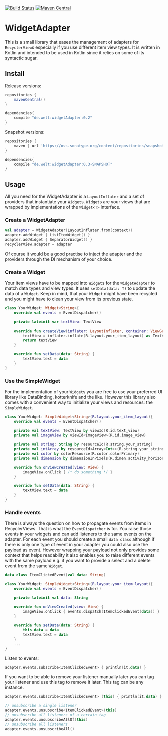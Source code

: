 [![Build Status](https://travis-ci.org/WeltN24/WidgetAdapter.svg?branch=master)](https://travis-ci.org/WeltN24/WidgetAdapter)
[![Maven Central](https://img.shields.io/maven-central/v/de.welt/widgetAdapter.svg)](http://search.maven.org/#search%7Cga%7C1%7Cg%3A%22de.welt%22%20AND%20a%3A%widgetAdapter%22)
# WidgetAdapter
This is a small library that eases the management of adapters for ```RecyclerView```s especially if you use different item view types. It is written in Kotlin and intended to be used in Kotlin since it relies on some of its syntactic sugar.
## Install
Release versions:

```groovy
repositories {
    mavenCentral()
}

dependencies{
    compile "de.welt:widgetAdapter:0.2"
}
```

Snapshot versions:

```groovy
repositories {
    maven { url 'https://oss.sonatype.org/content/repositories/snapshots' }
}

dependencies{
    compile "de.welt:widgetAdapter:0.3-SNAPSHOT"
}
```

## Usage
All you need for the WidgetAdapter is a ```LayoutInflater``` and a set of providers that instantiate your ```Widget```s. ```Widget```s are your views that are wrapped by implementations of the ```Widget<T>``` interface.
### Create a WidgetAdapter

```kotlin
val adapter = WidgetAdapter(LayoutInflater.from(context))
adapter.addWidget { ListItemWidget() }        
adapter.addWidget { SeparatorWidget() }        
recyclerView.adapter = adapter
```

Of course it would be a good practise to inject the adapter and the providers through the DI mechanism of your choice. 
### Create a Widget
Your item views have to be mapped into ```Widget```s for the ```WidgetAdapter``` to match data types and view types. It uses ```setData(data: T)``` to update the data of a ```Widget```. Keep in mind, that your ```Widget``` might have been recycled and you might have to clean your view from its previous state.

```kotlin
class YourWidget: Widget<String>{
    override val events = EventDispatcher()

    private lateinit var textView: TextView
    
    override fun createView(inflater: LayoutInflater, container: ViewGroup?): View {
        textView = inflater.inflate(R.layout.your_item_layout) as TextView
        return textView
    }

    override fun setData(data: String) {
        textView.text = data
    }
}
```

### Use the SimpleWidget
For the implementation of your ```Widget```s you are free to use your preferred UI library like DataBinding, kotterknife and the like. However this library also comes with a convenient way to initialize your views and resources: the ```SimpleWidget```.

```kotlin
class YourWidget: SimpleWidget<String>(R.layout.your_item_layout){
    override val events = EventDispatcher()

    private val textView: TextView by viewId(R.id.text_view)
    private val imageView by viewId<ImageView>(R.id.image_view)
    
    private val string: String by resourceId(R.string.your_string)
    private val intArray by resourceId<Array<Int>>(R.string.your_string)
    private val color by colorResource(R.color.colorPrimary)
    private val dimension by dimensionInPixels(R.dimen.activity_horizontal_margin)

    override fun onViewCreated(view: View) {
        imageView.onClick { /* do something */ }
    }

    override fun setData(data: String) {
        textView.text = data
    }
}
```

### Handle events
There is always the question on how to propagate events from items in RecyclerViews. That is what the ```EventDispatcher``` is for. You raise those events in your widgets and can add listeners to the same events on the adapter. For each event you should create a small ```data class``` although if there is only one type of event in your adapter you could also use the payload as event. However wrapping your payload not only provides some context that helps readability it also enables you to raise different events with the same payload e.g. if you want to provide a select and a delete event from the same ```Widget```.

```kotlin
data class ItemClickedEvent(val data: String)

class YourWidget: SimpleWidget<String>(R.layout.your_item_layout){
    override val events = EventDispatcher()

    private lateinit val data: String

    override fun onViewCreated(view: View) {
        imageView.onClick { events.dispatch(ItemClickedEvent(data)) }
    }
    
    override fun setData(data: String) {
        this.data = data
        textView.text = data
    }
    ...
}
```

Listen to events:

```kotlin
adapter.events.subscribe<ItemClickedEvent> { println(it.data) }
```

If you want to be able to remove your listener manually later you can tag your listener and use this tag to remove it later. This tag can be any instance.

```kotlin
adapter.events.subscribe<ItemClickedEvent> (this) { println(it.data) }

// unsubscribe a single listener
adapter.events.unsubscribe<ItemClickedEvent>(this)
// unsubscribe all listeners of a certain tag
adapter.events.unsubscribeAllOf(this)
// unsubscribe all listeners
adapter.events.unsubscribeAll()
```
